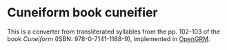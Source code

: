 # Cuneiform book cuneifier

This is a converter from transliterated syllables from the pp. 102-103
of the book _Cuneiform_ (ISBN: 978-0-7141-1188-9), implemented in [OpenGRM](http://www.opengrm.org/).


